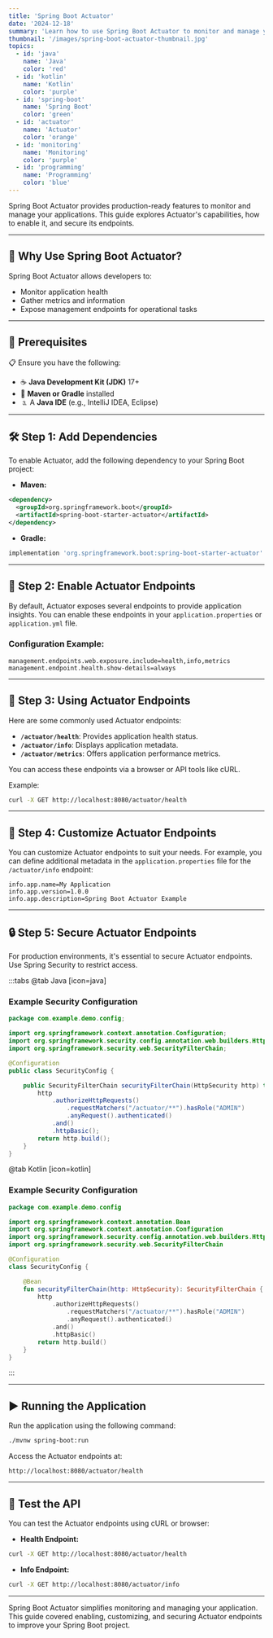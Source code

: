 ```yaml
---
title: 'Spring Boot Actuator'
date: '2024-12-18'
summary: 'Learn how to use Spring Boot Actuator to monitor and manage your applications with ease. Includes endpoints, customization, and security examples.'
thumbnail: '/images/spring-boot-actuator-thumbnail.jpg'
topics:
  - id: 'java'
    name: 'Java'
    color: 'red'
  - id: 'kotlin'
    name: 'Kotlin'
    color: 'purple'
  - id: 'spring-boot'
    name: 'Spring Boot'
    color: 'green'
  - id: 'actuator'
    name: 'Actuator'
    color: 'orange'
  - id: 'monitoring'
    name: 'Monitoring'
    color: 'purple'
  - id: 'programming'
    name: 'Programming'
    color: 'blue'
---
```


Spring Boot Actuator provides production-ready features to monitor and manage your applications. This guide explores Actuator's capabilities, how to enable it, and secure its endpoints.

---

## 🌟 Why Use Spring Boot Actuator?

Spring Boot Actuator allows developers to:

- Monitor application health
- Gather metrics and information
- Expose management endpoints for operational tasks

---

## 🌟 Prerequisites

📋 Ensure you have the following:

- ☕ **Java Development Kit (JDK)** 17+
- 💼 **Maven or Gradle** installed
- 🄄 A **Java IDE** (e.g., IntelliJ IDEA, Eclipse)

---

## 🛠️ Step 1: Add Dependencies

To enable Actuator, add the following dependency to your Spring Boot project:

- **Maven:**

```xml
<dependency>
  <groupId>org.springframework.boot</groupId>
  <artifactId>spring-boot-starter-actuator</artifactId>
</dependency>
```

- **Gradle:**

```groovy
implementation 'org.springframework.boot:spring-boot-starter-actuator'
```

---

## 📜 Step 2: Enable Actuator Endpoints

By default, Actuator exposes several endpoints to provide application insights. You can enable these endpoints in your `application.properties` or `application.yml` file.

### Configuration Example:

```properties
management.endpoints.web.exposure.include=health,info,metrics
management.endpoint.health.show-details=always
```

---

## 📖 Step 3: Using Actuator Endpoints

Here are some commonly used Actuator endpoints:

- **`/actuator/health`**: Provides application health status.
- **`/actuator/info`**: Displays application metadata.
- **`/actuator/metrics`**: Offers application performance metrics.

You can access these endpoints via a browser or API tools like cURL.

Example:

```bash
curl -X GET http://localhost:8080/actuator/health
```

---

## 📘 Step 4: Customize Actuator Endpoints

You can customize Actuator endpoints to suit your needs. For example, you can define additional metadata in the `application.properties` file for the `/actuator/info` endpoint:

```properties
info.app.name=My Application
info.app.version=1.0.0
info.app.description=Spring Boot Actuator Example
```

---

## 🔒 Step 5: Secure Actuator Endpoints

For production environments, it's essential to secure Actuator endpoints. Use Spring Security to restrict access.

:::tabs
@tab Java [icon=java]

### Example Security Configuration

```java
package com.example.demo.config;

import org.springframework.context.annotation.Configuration;
import org.springframework.security.config.annotation.web.builders.HttpSecurity;
import org.springframework.security.web.SecurityFilterChain;

@Configuration
public class SecurityConfig {

    public SecurityFilterChain securityFilterChain(HttpSecurity http) throws Exception {
        http
            .authorizeHttpRequests()
                .requestMatchers("/actuator/**").hasRole("ADMIN")
                .anyRequest().authenticated()
            .and()
            .httpBasic();
        return http.build();
    }
}
```

@tab Kotlin [icon=kotlin]

### Example Security Configuration

```kotlin
package com.example.demo.config

import org.springframework.context.annotation.Bean
import org.springframework.context.annotation.Configuration
import org.springframework.security.config.annotation.web.builders.HttpSecurity
import org.springframework.security.web.SecurityFilterChain

@Configuration
class SecurityConfig {

    @Bean
    fun securityFilterChain(http: HttpSecurity): SecurityFilterChain {
        http
            .authorizeHttpRequests()
                .requestMatchers("/actuator/**").hasRole("ADMIN")
                .anyRequest().authenticated()
            .and()
            .httpBasic()
        return http.build()
    }
}
```

:::

---

## ▶️ Running the Application

Run the application using the following command:

```bash
./mvnw spring-boot:run
```

Access the Actuator endpoints at:

```
http://localhost:8080/actuator/health
```

---

## 🧪 Test the API

You can test the Actuator endpoints using cURL or browser:

- **Health Endpoint:**

```bash
curl -X GET http://localhost:8080/actuator/health
```

- **Info Endpoint:**

```bash
curl -X GET http://localhost:8080/actuator/info
```

---

Spring Boot Actuator simplifies monitoring and managing your application. This guide covered enabling, customizing, and securing Actuator endpoints to improve your Spring Boot project.
